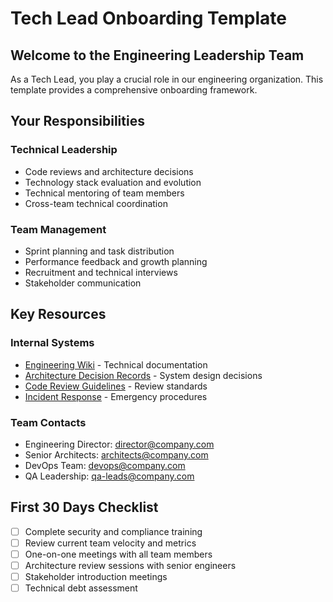# Tech Lead Onboarding Template

## Welcome to the Engineering Leadership Team

As a Tech Lead, you play a crucial role in our engineering organization. This template provides a comprehensive onboarding framework.

## Your Responsibilities

### Technical Leadership
- Code reviews and architecture decisions
- Technology stack evaluation and evolution
- Technical mentoring of team members
- Cross-team technical coordination

### Team Management
- Sprint planning and task distribution
- Performance feedback and growth planning
- Recruitment and technical interviews
- Stakeholder communication

## Key Resources

### Internal Systems
- [Engineering Wiki](https://wiki.company.com/eng) - Technical documentation
- [Architecture Decision Records](https://adr.company.com) - System design decisions
- [Code Review Guidelines](https://cr.company.com) - Review standards
- [Incident Response](https://incident.company.com) - Emergency procedures

### Team Contacts
- Engineering Director: director@company.com
- Senior Architects: architects@company.com  
- DevOps Team: devops@company.com
- QA Leadership: qa-leads@company.com

## First 30 Days Checklist

- [ ] Complete security and compliance training
- [ ] Review current team velocity and metrics
- [ ] One-on-one meetings with all team members
- [ ] Architecture review sessions with senior engineers
- [ ] Stakeholder introduction meetings
- [ ] Technical debt assessment
